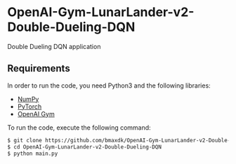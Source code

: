# OpenAI-Gym-LunarLander-v2-Double-Dueling-DQN

Double Dueling DQN application

## Requirements

In order to run the code, you need Python3 and the following libraries:

* [NumPy](http://www.numpy.org/) 
* [PyTorch](https://pytorch.org/) 
* [OpenAI Gym](https://gym.openai.com/)

To run the code, execute the following command:
```bash
$ git clone https://github.com/bmaxdk/OpenAI-Gym-LunarLander-v2-Double-Dueling-DQN.git
$ cd OpenAI-Gym-LunarLander-v2-Double-Dueling-DQN
$ python main.py
```

